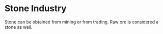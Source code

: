 # Stone Industry
Stone can be obtained from mining or from trading. Raw ore is considered a stone as well.